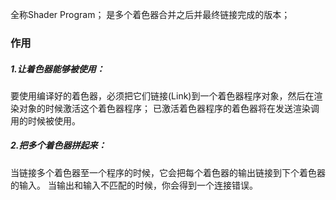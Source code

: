 全称Shader Program；
是多个着色器合并之后并最终链接完成的版本；

### 作用
##### 1.让着色器能够被使用：
要使用编译好的着色器，必须把它们链接(Link)到一个着色器程序对象，然后在渲染对象的时候激活这个着色器程序；
已激活着色器程序的着色器将在发送渲染调用的时候被使用。

##### 2.把多个着色器拼起来：
当链接多个着色器至一个程序的时候，它会把每个着色器的输出链接到下个着色器的输入。
当输出和输入不匹配的时候，你会得到一个连接错误。



